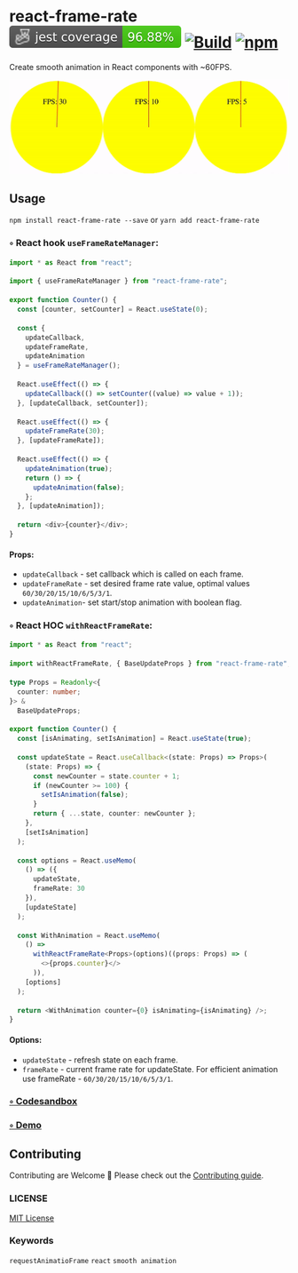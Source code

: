 # react-frame-rate [![Coverage](./badges/coverage-jest%20coverage.svg)](https://github.com/stesel/react-frame-rate/actions/workflows/coverage.yml) [![Build](https://github.com/stesel/react-frame-rate/actions/workflows/build.yml/badge.svg)](https://github.com/stesel/react-frame-rate/actions/workflows/build.yml) [![npm](https://img.shields.io/npm/v/react-frame-rate.svg)](https://www.npmjs.com/package/react-frame-rate)
Create smooth animation in React components with ~60FPS.

![Demo](https://raw.githubusercontent.com/stesel/react-frame-rate/master/demo.gif)

## Usage

`npm install react-frame-rate --save`
or
`yarn add react-frame-rate`

### ◦ React hook `useFrameRateManager`:
```typescript
import * as React from "react";

import { useFrameRateManager } from "react-frame-rate";

export function Counter() {
  const [counter, setCounter] = React.useState(0);

  const {
    updateCallback,
    updateFrameRate,
    updateAnimation
  } = useFrameRateManager();

  React.useEffect(() => {
    updateCallback(() => setCounter((value) => value + 1));
  }, [updateCallback, setCounter]);

  React.useEffect(() => {
    updateFrameRate(30);
  }, [updateFrameRate]);

  React.useEffect(() => {
    updateAnimation(true);
    return () => {
      updateAnimation(false);
    };
  }, [updateAnimation]);

  return <div>{counter}</div>;
}
```
#### Props:
- `updateCallback` - set callback which is called on each frame.
- `updateFrameRate` - set desired frame rate value, optimal values `60/30/20/15/10/6/5/3/1`.
- `updateAnimation`- set start/stop animation with boolean flag.

### ◦ React HOC `withReactFrameRate`:
```typescript
import * as React from "react";

import withReactFrameRate, { BaseUpdateProps } from "react-frame-rate";

type Props = Readonly<{
  counter: number;
}> &
  BaseUpdateProps;

export function Counter() {
  const [isAnimating, setIsAnimation] = React.useState(true);

  const updateState = React.useCallback<(state: Props) => Props>(
    (state: Props) => {
      const newCounter = state.counter + 1;
      if (newCounter >= 100) {
        setIsAnimation(false);
      }
      return { ...state, counter: newCounter };
    },
    [setIsAnimation]
  );

  const options = React.useMemo(
    () => ({
      updateState,
      frameRate: 30
    }),
    [updateState]
  );

  const WithAnimation = React.useMemo(
    () =>
      withReactFrameRate<Props>(options)((props: Props) => (
        <>{props.counter}</>
      )),
    [options]
  );

  return <WithAnimation counter={0} isAnimating={isAnimating} />;
}
```

#### Options:

- `updateState` - refresh state on each frame.
- `frameRate` - current frame rate for updateState.
For efficient animation use frameRate - `60/30/20/15/10/6/5/3/1`.

### [◦ Codesandbox](https://codesandbox.io/s/21zko1o25j)

### [◦ Demo](https://github.com/stesel/react-frame-rate-demo)

## Contributing

Contributing are Welcome 🎉
Please check out the [Contributing guide](CONTRIBUTING.md).

### LICENSE

[MIT License](LICENSE.md)

### Keywords

`requestAnimatioFrame` `react` `smooth animation`
